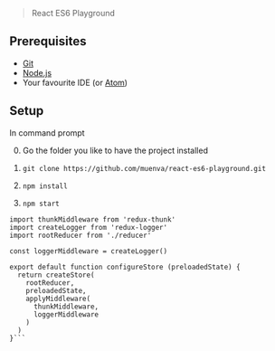 > React ES6 Playground

## Prerequisites
- [ Git ](https://git-scm.com/book/en/v2/Getting-Started-Installing-Git#Installing-on-Windows)
- [ Node.js ](https://nodejs.org/en/)
- Your favourite IDE (or [Atom](https://atom.io/))

## Setup
In command prompt

0. Go the folder you like to have the project installed

1. `git clone https://github.com/muenva/react-es6-playground.git`

2. `npm install`

3. `npm start`

```import { createStore, applyMiddleware } from 'redux'
import thunkMiddleware from 'redux-thunk'
import createLogger from 'redux-logger'
import rootReducer from './reducer'

const loggerMiddleware = createLogger()

export default function configureStore (preloadedState) {
  return createStore(
    rootReducer,
    preloadedState,
    applyMiddleware(
      thunkMiddleware,
      loggerMiddleware
    )
  )
}```

